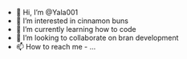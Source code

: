 - 👋 Hi, I’m @Yala001
- 👀 I’m interested in cinnamon buns
- 🌱 I’m currently learning how to code
- 💞️ I’m looking to collaborate on bran development
- 📫 How to reach me - ...

<!---
Yala001/Yala001 is a ✨ special ✨ repository because its `README.md` (this file) appears on your GitHub profile.
You can click the Preview link to take a look at your changes.
--->
